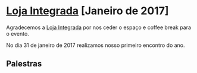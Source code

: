 # [Loja Integrada][0] [Janeiro de 2017]

Agradecemos a [Loja Integrada][1] por nos ceder o espaço e coffee break para o evento.

No dia 31 de janeiro de 2017 realizamos nosso primeiro encontro do ano.

## Palestras


[0]: https://www.meetup.com/pt-BR/Grupy-SP/events/LINK
[1]: https://lojaintegrada.com.br/
